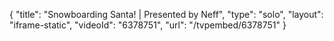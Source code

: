 {
    "title": "Snowboarding Santa! | Presented by Neff",
    "type": "solo",
    "layout": "iframe-static",
    "videoId": "6378751",
    "url": "\/tvpembed\/6378751"
}